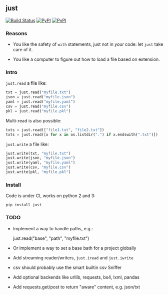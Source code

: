 ## just

[![Build Status](https://travis-ci.org/kootenpv/just.svg?branch=master)](https://travis-ci.org/kootenpv/just)
[![PyPI](https://img.shields.io/pypi/v/just.svg?style=flat-square)](https://pypi.python.org/pypi/just/)
[![PyPI](https://img.shields.io/pypi/pyversions/just.svg?style=flat-square)](https://pypi.python.org/pypi/just/)

### Reasons

- You like the safety of `with` statements, just not in *your* code: let `just` take care of it.

- You like a computer to figure out how to load a file based on extension.

### Intro

`just.read` a file like:

```python
txt = just.read("myfile.txt")
json = just.read("myfile.json")
yaml = just.read("myfile.yaml")
csv = just.read("myfile.csv")
pkl = just.read("myfile.pkl")
```

Multi-read is also possible:

```python
txts = just.read(["file1.txt", "file2.txt"])
txts = just.read([x for x in os.listdir(".") if x.endswith(".txt")])
```

`just.write` a file like:

```python
just.write(txt, "myfile.txt")
just.write(json, "myfile.json")
just.write(yaml, "myfile.yaml")
just.write(csv, "myfile.csv")
just.write(pkl, "myfile.pkl")
```

### Install

Code is under CI, works on python 2 and 3:

    pip install just

### TODO

- Implement a way to handle paths, e.g.:

    just.read("base", "path", "myfile.txt")

- Or implement a way to set a base bath for a project globally

- Add streaming reader/writers, `just.iread` and `just.iwrite`

- csv should probably use the smart builtin csv Sniffer

- Add optional backends like urllib, requests, bs4, lxml, pandas

- Add requests.get/post to return "aware" content, e.g. json/txt
